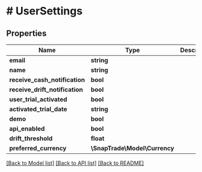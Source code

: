 # # UserSettings

## Properties

Name | Type | Description | Notes
------------ | ------------- | ------------- | -------------
**email** | **string** |  | [optional]
**name** | **string** |  | [optional]
**receive_cash_notification** | **bool** |  | [optional]
**receive_drift_notification** | **bool** |  | [optional]
**user_trial_activated** | **bool** |  | [optional]
**activated_trial_date** | **string** |  | [optional]
**demo** | **bool** |  | [optional]
**api_enabled** | **bool** |  | [optional]
**drift_threshold** | **float** |  | [optional]
**preferred_currency** | **\SnapTrade\Model\Currency** |  | [optional]

[[Back to Model list]](../../README.md#models) [[Back to API list]](../../README.md#endpoints) [[Back to README]](../../README.md)
